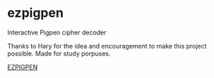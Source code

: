 # ezpigpen
 Interactive Pigpen cipher decoder

Thanks to Hary for the idea and encouragement to make this project possible.
Made for study porpuses.

<a href="https://github.com/michaelcalb/ezpigpen
">EZPIGPEN</a>
